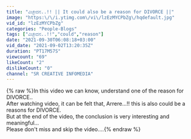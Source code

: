 ```yaml
---
title: "ವಿಚ್ಛೇದನ..!! || It could also be a reason for DIVORCE ||"
image: "https:\/\/i.ytimg.com\/vi\/lzEzMYCPbZg\/hqdefault.jpg"
vid_id: "lzEzMYCPbZg"
categories: "People-Blogs"
tags: ["ವಿಚ್ಛೇದನ..!!","could","reason"]
date: "2021-09-30T06:08:18+03:00"
vid_date: "2021-09-02T13:20:35Z"
duration: "PT17M57S"
viewcount: "69"
likeCount: "2"
dislikeCount: "0"
channel: "SR CREATIVE INFOMEDIA"
---
```

{% raw %}In this video we can know, understand one of the reason for DIVORCE..<br />After watching video, it can be felt that, Arrere...!! this is also could be a reasons for DIVORCE.<br />But at the end of the video, the conclusion is very interesting and meaningful...<br />Please don't miss and skip the video....{% endraw %}
